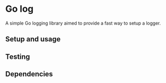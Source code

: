 # Go log
A simple Go logging library aimed to provide a fast way to setup a logger.

## Setup and usage

## Testing

## Dependencies